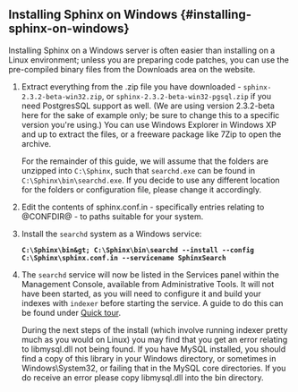 ## Installing Sphinx on Windows {#installing-sphinx-on-windows}

Installing Sphinx on a Windows server is often easier than installing on a Linux environment; unless you are preparing code patches, you can use the pre-compiled binary files from the Downloads area on the website.

1.  Extract everything from the .zip file you have downloaded - `sphinx-2.3.2-beta-win32.zip`, or `sphinx-2.3.2-beta-win32-pgsql.zip` if you need PostgresSQL support as well. (We are using version 2.3.2-beta here for the sake of example only; be sure to change this to a specific version you&#039;re using.) You can use Windows Explorer in Windows XP and up to extract the files, or a freeware package like 7Zip to open the archive.

    For the remainder of this guide, we will assume that the folders are unzipped into `C:\Sphinx`, such that `searchd.exe` can be found in `C:\Sphinx\bin\searchd.exe`. If you decide to use any different location for the folders or configuration file, please change it accordingly.

2.  Edit the contents of sphinx.conf.in - specifically entries relating to @CONFDIR@ - to paths suitable for your system.

3.  Install the `searchd` system as a Windows service:

    **`C:\Sphinx\bin&gt; C:\Sphinx\bin\searchd --install --config C:\Sphinx\sphinx.conf.in --servicename SphinxSearch`**

4.  The `searchd` service will now be listed in the Services panel within the Management Console, available from Administrative Tools. It will not have been started, as you will need to configure it and build your indexes with `indexer` before starting the service. A guide to do this can be found under [Quick tour](../quick_sphinx_usage_tour.md).

    During the next steps of the install (which involve running indexer pretty much as you would on Linux) you may find that you get an error relating to libmysql.dll not being found. If you have MySQL installed, you should find a copy of this library in your Windows directory, or sometimes in Windows\System32, or failing that in the MySQL core directories. If you do receive an error please copy libmysql.dll into the bin directory.